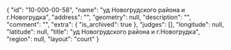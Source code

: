 {
    "id": "10-000-00-58",
    "name": "уд Новогрудского района и г.Новогрудка",
    "address": "",
    "geometry": null,
    "description": "",
    "comment": "",
    "extra": {
        "is_archived": true
    },
    "judges": [],
    "longitude": null,
    "latitude": null,
    "title": "уд Новогрудского района и г.Новогрудка",
    "region": null,
    "layout": "court"
}
